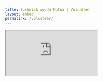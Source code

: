 ```yaml
---
title: Bushwick Ayuda Mutua | Volunteer
layout: embed
permalink: /volunteer/
---
```


<div class="mini-extensions-form">
    <iframe class="mini-extensions-iframe" src="https://app.miniextensions.com/form/0oO8aCDBmvgHkxlnfPTD" allowfullscreen></iframe>
</div>


